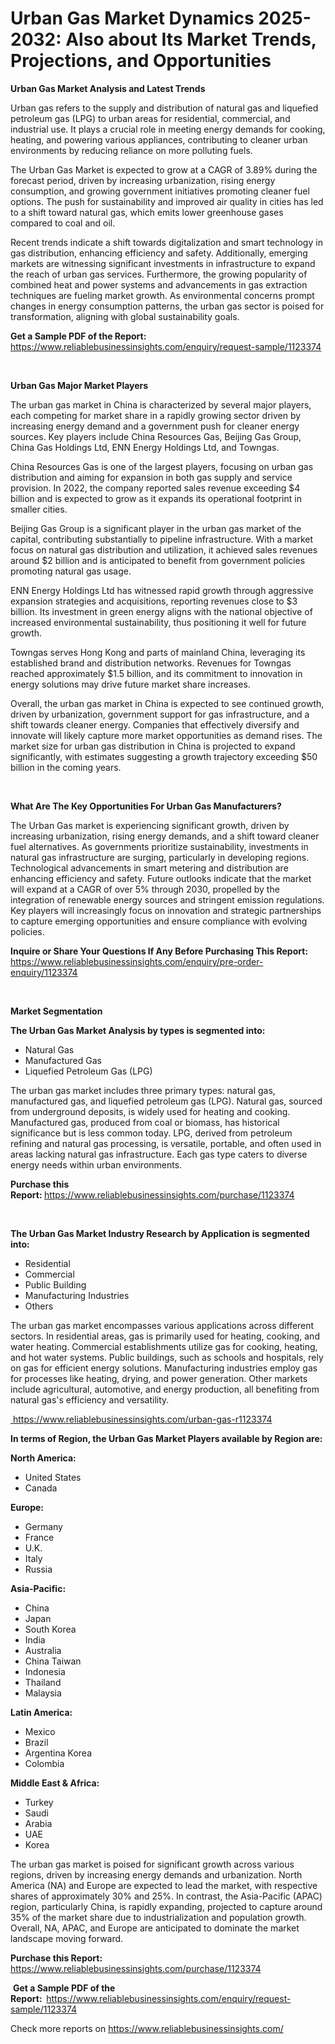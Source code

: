 <p><h1>Urban Gas Market Dynamics 2025-2032: Also about Its Market Trends, Projections, and Opportunities</h1></p><p><strong>Urban Gas Market Analysis and Latest Trends</strong></p>
<p><p>Urban gas refers to the supply and distribution of natural gas and liquefied petroleum gas (LPG) to urban areas for residential, commercial, and industrial use. It plays a crucial role in meeting energy demands for cooking, heating, and powering various appliances, contributing to cleaner urban environments by reducing reliance on more polluting fuels.</p><p>The Urban Gas Market is expected to grow at a CAGR of 3.89% during the forecast period, driven by increasing urbanization, rising energy consumption, and growing government initiatives promoting cleaner fuel options. The push for sustainability and improved air quality in cities has led to a shift toward natural gas, which emits lower greenhouse gases compared to coal and oil.</p><p>Recent trends indicate a shift towards digitalization and smart technology in gas distribution, enhancing efficiency and safety. Additionally, emerging markets are witnessing significant investments in infrastructure to expand the reach of urban gas services. Furthermore, the growing popularity of combined heat and power systems and advancements in gas extraction techniques are fueling market growth. As environmental concerns prompt changes in energy consumption patterns, the urban gas sector is poised for transformation, aligning with global sustainability goals.</p></p>
<p><strong>Get a Sample PDF of the Report:&nbsp;</strong> <a href="https://www.reliablebusinessinsights.com/enquiry/request-sample/1123374?utm_campaign=2111&utm_medium=2&utm_source=Github&utm_content=ia&utm_term=28022025&utm_id=urban-gas">https://www.reliablebusinessinsights.com/enquiry/request-sample/1123374</a></p>
<p>&nbsp;</p>
<p><strong>Urban Gas Major Market Players</strong></p>
<p><p>The urban gas market in China is characterized by several major players, each competing for market share in a rapidly growing sector driven by increasing energy demand and a government push for cleaner energy sources. Key players include China Resources Gas, Beijing Gas Group, China Gas Holdings Ltd, ENN Energy Holdings Ltd, and Towngas.</p><p>China Resources Gas is one of the largest players, focusing on urban gas distribution and aiming for expansion in both gas supply and service provision. In 2022, the company reported sales revenue exceeding $4 billion and is expected to grow as it expands its operational footprint in smaller cities.</p><p>Beijing Gas Group is a significant player in the urban gas market of the capital, contributing substantially to pipeline infrastructure. With a market focus on natural gas distribution and utilization, it achieved sales revenues around $2 billion and is anticipated to benefit from government policies promoting natural gas usage.</p><p>ENN Energy Holdings Ltd has witnessed rapid growth through aggressive expansion strategies and acquisitions, reporting revenues close to $3 billion. Its investment in green energy aligns with the national objective of increased environmental sustainability, thus positioning it well for future growth.</p><p>Towngas serves Hong Kong and parts of mainland China, leveraging its established brand and distribution networks. Revenues for Towngas reached approximately $1.5 billion, and its commitment to innovation in energy solutions may drive future market share increases.</p><p>Overall, the urban gas market in China is expected to see continued growth, driven by urbanization, government support for gas infrastructure, and a shift towards cleaner energy. Companies that effectively diversify and innovate will likely capture more market opportunities as demand rises. The market size for urban gas distribution in China is projected to expand significantly, with estimates suggesting a growth trajectory exceeding $50 billion in the coming years.</p></p>
<p>&nbsp;</p>
<p><strong>What Are The Key Opportunities For Urban Gas Manufacturers?</strong></p>
<p><p>The Urban Gas market is experiencing significant growth, driven by increasing urbanization, rising energy demands, and a shift toward cleaner fuel alternatives. As governments prioritize sustainability, investments in natural gas infrastructure are surging, particularly in developing regions. Technological advancements in smart metering and distribution are enhancing efficiency and safety. Future outlooks indicate that the market will expand at a CAGR of over 5% through 2030, propelled by the integration of renewable energy sources and stringent emission regulations. Key players will increasingly focus on innovation and strategic partnerships to capture emerging opportunities and ensure compliance with evolving policies.</p></p>
<p><strong>Inquire or Share Your Questions If Any Before Purchasing This Report:</strong> <a href="https://www.reliablebusinessinsights.com/enquiry/pre-order-enquiry/1123374?utm_campaign=2111&utm_medium=2&utm_source=Github&utm_content=ia&utm_term=28022025&utm_id=urban-gas">https://www.reliablebusinessinsights.com/enquiry/pre-order-enquiry/1123374</a></p>
<p>&nbsp;</p>
<p><strong>Market Segmentation</strong></p>
<p><strong>The Urban Gas Market Analysis by types is segmented into:</strong></p>
<p><ul><li>Natural Gas</li><li>Manufactured Gas</li><li>Liquefied Petroleum Gas (LPG)</li></ul></p>
<p><p>The urban gas market includes three primary types: natural gas, manufactured gas, and liquefied petroleum gas (LPG). Natural gas, sourced from underground deposits, is widely used for heating and cooking. Manufactured gas, produced from coal or biomass, has historical significance but is less common today. LPG, derived from petroleum refining and natural gas processing, is versatile, portable, and often used in areas lacking natural gas infrastructure. Each gas type caters to diverse energy needs within urban environments.</p></p>
<p><strong>Purchase this Report:&nbsp;</strong><a href="https://www.reliablebusinessinsights.com/purchase/1123374?utm_campaign=2111&utm_medium=2&utm_source=Github&utm_content=ia&utm_term=28022025&utm_id=urban-gas">https://www.reliablebusinessinsights.com/purchase/1123374</a></p>
<p>&nbsp;</p>
<p><strong>The Urban Gas Market Industry Research by Application is segmented into:</strong></p>
<p><ul><li>Residential</li><li>Commercial</li><li>Public Building</li><li>Manufacturing Industries</li><li>Others</li></ul></p>
<p><p>The urban gas market encompasses various applications across different sectors. In residential areas, gas is primarily used for heating, cooking, and water heating. Commercial establishments utilize gas for cooking, heating, and hot water systems. Public buildings, such as schools and hospitals, rely on gas for efficient energy solutions. Manufacturing industries employ gas for processes like heating, drying, and power generation. Other markets include agricultural, automotive, and energy production, all benefiting from natural gas's efficiency and versatility.</p></p>
<p><a href="https://www.reliablebusinessinsights.com/urban-gas-r1123374?utm_campaign=2111&utm_medium=2&utm_source=Github&utm_content=ia&utm_term=28022025&utm_id=urban-gas">&nbsp;https://www.reliablebusinessinsights.com/urban-gas-r1123374</a></p>
<p><strong>In terms of Region, the Urban Gas Market Players available by Region are:</strong></p>
<p>
    <p> <strong> North America: </strong>
        <ul>
            <li>United States</li>
            <li>Canada</li>
        </ul>
        </p> 
    <p> <strong> Europe: </strong>
        <ul>
            <li>Germany</li>
            <li>France</li>
            <li>U.K.</li>
            <li>Italy</li>
            <li>Russia</li>
        </ul>
        </p> 
    <p> <strong> Asia-Pacific: </strong>
        <ul>
            <li>China</li>
            <li>Japan</li>
            <li>South Korea</li>
            <li>India</li>
            <li>Australia</li>
            <li>China Taiwan</li>
            <li>Indonesia</li>
            <li>Thailand</li>
            <li>Malaysia</li>
        </ul>
        </p> 
    <p> <strong> Latin America: </strong>
        <ul>
            <li>Mexico</li>
            <li>Brazil</li>
            <li>Argentina Korea</li>
            <li>Colombia</li>
        </ul>
        </p> 
    <p> <strong> Middle East & Africa: </strong>
        <ul>
            <li>Turkey</li>
            <li>Saudi</li>
            <li>Arabia</li>
            <li>UAE</li>
            <li>Korea</li>
        </ul>
    </p>
    </p>
<p><p>The urban gas market is poised for significant growth across various regions, driven by increasing energy demands and urbanization. North America (NA) and Europe are expected to lead the market, with respective shares of approximately 30% and 25%. In contrast, the Asia-Pacific (APAC) region, particularly China, is rapidly expanding, projected to capture around 35% of the market share due to industrialization and population growth. Overall, NA, APAC, and Europe are anticipated to dominate the market landscape moving forward.</p></p>
<p><strong>Purchase this Report: </strong><a href="https://www.reliablebusinessinsights.com/purchase/1123374?utm_campaign=2111&utm_medium=2&utm_source=Github&utm_content=ia&utm_term=28022025&utm_id=urban-gas">https://www.reliablebusinessinsights.com/purchase/1123374</a></p>
<p>&nbsp;<strong>Get a Sample PDF of the Report:&nbsp;&nbsp;</strong><a href="https://www.reliablebusinessinsights.com/enquiry/request-sample/1123374?utm_campaign=2111&utm_medium=2&utm_source=Github&utm_content=ia&utm_term=28022025&utm_id=urban-gas">https://www.reliablebusinessinsights.com/enquiry/request-sample/1123374</a></p>
<p><strong></strong></p>
<p>Check more reports on <a href="https://www.reliablebusinessinsights.com/?utm_campaign=2111&utm_medium=2&utm_source=Github&utm_content=ia&utm_term=28022025&utm_id=urban-gas">https://www.reliablebusinessinsights.com/</a></p>